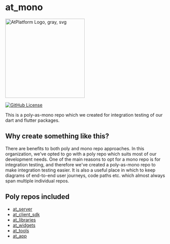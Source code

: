 # at_mono

<img width=250px src="https://atsign.dev/assets/img/atPlatform_logo_gray.svg?sanitize=true" alt="AtPlatform Logo, gray, svg">

[![GitHub License](https://img.shields.io/badge/license-BSD3-blue.svg)](./LICENSE)

This is a poly-as-mono repo which we created for integration testing of our dart and
flutter packages.

## Why create something like this?

There are benefits to both poly and mono repo approaches. In this organization,
we've opted to go with a poly repo which suits most of our development needs.
One of the main reasons to opt for a mono repo is for integration testing, and
therefore we've created a poly-as-mono repo to make integration testing easier.
It is also a useful place in which to keep diagrams of end-to-end user journeys,
code paths etc. which almost always span multiple individual repos.

## Poly repos included

- [at_server](https://github.com/atsign-foundation/at_server.git)
- [at_client_sdk](https://github.com/atsign-foundation/at_client_sdk.git)
- [at_libraries](https://github.com/atsign-foundation/at_libraries.git)
- [at_widgets](https://github.com/atsign-foundation/at_widgets.git)
- [at_tools](https://github.com/atsign-foundation/at_tools.git)
- [at_app](https://github.com/atsign-foundation/at_app.git)

